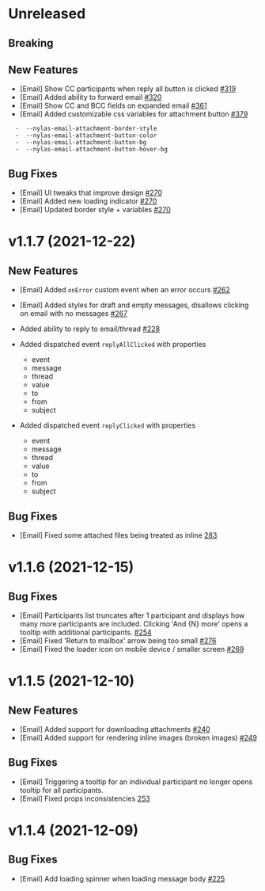 # Unreleased

## Breaking

## New Features

- [Email] Show CC participants when reply all button is clicked [#319](https://github.com/nylas/components/pull/319)
- [Email] Added ability to forward email [#320](https://github.com/nylas/components/pull/320)
- [Email] Show CC and BCC fields on expanded email [#361](https://github.com/nylas/components/pull/361)
- [Email] Added customizable css variables for attachment button [#379](https://github.com/nylas/components/pull/379)

```
  -  --nylas-email-attachment-border-style
  -  --nylas-email-attachment-button-color
  -  --nylas-email-attachment-button-bg
  -  --nylas-email-attachment-button-hover-bg
```

## Bug Fixes

- [Email] UI tweaks that improve design [#270](https://github.com/nylas/components/pull/270)
- [Email] Added new loading indicator [#270](https://github.com/nylas/components/pull/270)
- [Email] Updated border style + variables [#270](https://github.com/nylas/components/pull/270)

# v1.1.7 (2021-12-22)

## New Features

- [Email] Added `onError` custom event when an error occurs [#262](https://github.com/nylas/components/pull/262)
- [Email] Added styles for draft and empty messages, disallows clicking on email with no messages [#267](https://github.com/nylas/components/pull/267)

- Added ability to reply to email/thread [#228](https://github.com/nylas/components/pull/228)
- Added dispatched event `replyAllClicked` with properties
  - event
  - message
  - thread
  - value
  - to
  - from
  - subject
- Added dispatched event `replyClicked` with properties
  - event
  - message
  - thread
  - value
  - to
  - from
  - subject

## Bug Fixes

- [Email] Fixed some attached files being treated as inline [283](https://github.com/nylas/components/pull/283)

# v1.1.6 (2021-12-15)

## Bug Fixes

- [Email] Participants list truncates after 1 participant and displays how many more participants are included. Clicking 'And {N} more' opens a tooltip with additional participants. [#254](https://github.com/nylas/components/pull/254)
- [Email] Fixed 'Return to mailbox' arrow being too small [#276](https://github.com/nylas/components/pull/276)
- [Email] Fixed the loader icon on mobile device / smaller screen [#269](https://github.com/nylas/components/pull/269)

# v1.1.5 (2021-12-10)

## New Features

- [Email] Added support for downloading attachments [#240](https://github.com/nylas/components/pull/240)
- [Email] Added support for rendering inline images (broken images) [#249](https://github.com/nylas/components/pull/249)

## Bug Fixes

- [Email] Triggering a tooltip for an individual participant no longer opens tooltip for all participants.
- [Email] Fixed props inconsistencies [253](https://github.com/nylas/components/pull/253)

# v1.1.4 (2021-12-09)

## Bug Fixes

- [Email] Add loading spinner when loading message body [#225](https://github.com/nylas/components/pull/225)
